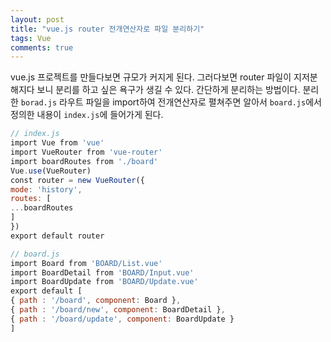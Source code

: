 ```yaml
---
layout: post
title: "vue.js router 전개연산자로 파일 분리하기"
tags: Vue
comments: true
---
```


vue.js 프로젝트를 만들다보면 규모가 커지게 된다. 그러다보면 router 파일이 지저분해지다 보니 분리를 하고 싶은 욕구가 생길 수 있다. 간단하게 분리하는 방법이다.
분리 한 `borad.js` 라우트 파일을 import하여 전개연산자로 펼쳐주면 알아서 `board.js`에서 정의한 내용이 `index.js`에 들어가게 된다.

```javascript
// index.js
import Vue from 'vue'
import VueRouter from 'vue-router'
import boardRoutes from './board'
Vue.use(VueRouter)
const router = new VueRouter({
mode: 'history',
routes: [
...boardRoutes
]
})
export default router
```

```javascript
// board.js
import Board from 'BOARD/List.vue'
import BoardDetail from 'BOARD/Input.vue'
import BoardUpdate from 'BOARD/Update.vue'
export default [
{ path : '/board', component: Board },
{ path : '/board/new', component: BoardDetail },
{ path : '/board/update', component: BoardUpdate }
]
```